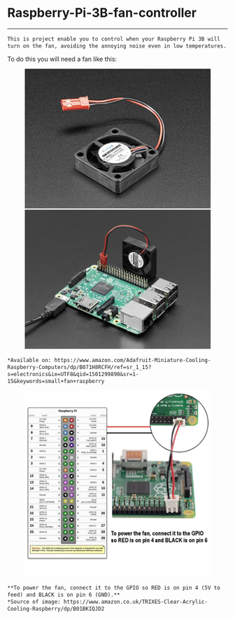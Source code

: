 # Raspberry-Pi-3B-fan-controller
---------------------------------

    This is project enable you to control when your Raspberry Pi 3B will turn on the fan, avoiding the annoying noise even in low temperatures.

To do this you will need a fan like this:

<p align="center">
  <img src="fan.png" width="425"/> <img src="fan-and-raspberry.png" width="425"/> 
</p>

    *Available on: https://www.amazon.com/Adafruit-Miniature-Cooling-Raspberry-Computers/dp/B071H8RCFH/ref=sr_1_15?s=electronics&ie=UTF8&qid=1501299890&sr=1-15&keywords=small+fan+raspberry

<p align="center">
  <img src="how-to-connect.png" width="425"/>
</p>

    **To power the fan, connect it to the GPIO so RED is on pin 4 (5V to feed) and BLACK is on pin 6 (GND).**
    *Source of image: https://www.amazon.co.uk/TRIXES-Clear-Acrylic-Cooling-Raspberry/dp/B01BKIQJD2
 

